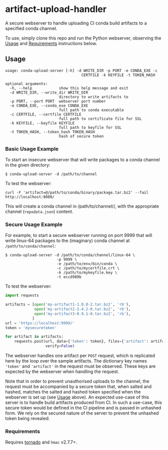 # artifact-upload-handler

A secure webserver to handle uploading CI conda build artifacts to a specified conda channel.

To use, simply clone this repo and run the Python webserver, observing the
[Usage](#usage) and [Requirements](#requirements) instructions below.


## Usage

```
usage: conda-upload-server [-h] -d WRITE_DIR -p PORT -e CONDA_EXE -c
                                  CERTFILE -k KEYFILE -t TOKEN_HASH

optional arguments:
  -h, --help            show this help message and exit
  -d WRITE_DIR, --write_dir WRITE_DIR
                        directory to write artifacts to
  -p PORT, --port PORT  webserver port number
  -e CONDA_EXE, --conda_exe CONDA_EXE
                        full path to conda executable
  -c CERTFILE, --certfile CERTFILE
                        full path to certificate file for SSL
  -k KEYFILE, --keyfile KEYFILE
                        full path to keyfile for SSL
  -t TOKEN_HASH, --token_hash TOKEN_HASH
                        hash of secure token
```

### Basic Usage Example

To start an insecure webserver that will write packages to a conda channel in the
given directory:

```
$ conda-upload-server -d /path/to/channel
```

To test the webserver:

```
curl -F 'artifact=@/path/to/conda/binary/package.tar.bz2' --fail http://localhost:8080/
```

This will create a conda channel in /path/to/channel/<package-platform>/, with the
appropriate channel (``repodata.json``) content.


### Secure Usage Example

For example, to start a secure webserver running on port 9999 that will write
linux-64 packages to the (imaginary) conda channel at ``/path/to/conda/channel``:

```
$ conda-upload-server -d /path/to/conda/channel/linux-64 \
                       -p 9999 \
                       -e /path/to/env/bin/conda \
                       -c /path/to/mycertfile.crt \
                       -k /path/to/mykeyfile.key \
                       -t eccd989b

```

To test the webserver:

```python
import requests

artifacts = [open('my-artifact1-1.0.0-2.tar.bz2', 'rb'),
             open('my-artifact2-3.4.2-0.tar.bz2', 'rb'),
             open('my-artifact3-0.9.1-0.tar.bz2', 'rb'),
            ]
url = 'https://localhost:9999/'
token = 'mysecuretoken'

for artifact in artifacts:
    requests.post(url, data={'token': token}, files={'artifact': artifact},
                  verify=False)

```

The webserver handles one artifact per ``POST`` request, which is replicated
here by the loop over the sample artifacts.
The dictionary key names ``'token'`` and ``'artifact'`` in the request must be
observed. These keys are expected by the webserver when handling the request.

Note that in order to prevent unauthorised uploads to the channel, the request 
must be accompanied by a secure token that, when salted and hashed, matches the
salted and hashed token specified when the webserver is set up
(see [Usage](#usage) above). An expected use-case of this server is to handle
build artifacts produced from CI. In such a use-case, this secure token would be
defined in the CI pipeline and is passed in unhashed form. We rely on the secured
nature of the server to prevent the unhashed token being revealed.


### Requirements

Requires [tornado](http://www.tornadoweb.org/en/stable/index.html) and ``hmac`` v2.7.7+.

